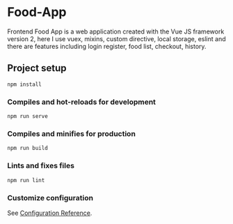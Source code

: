 # Food-App
Frontend Food App is a web application created with the Vue JS framework version 2, here I use vuex, mixins, custom directive, local storage, eslint and there are features including login register, food list, checkout, history.

## Project setup
```
npm install
```

### Compiles and hot-reloads for development
```
npm run serve
```

### Compiles and minifies for production
```
npm run build
```

### Lints and fixes files
```
npm run lint
```

### Customize configuration
See [Configuration Reference](https://cli.vuejs.org/config/).

